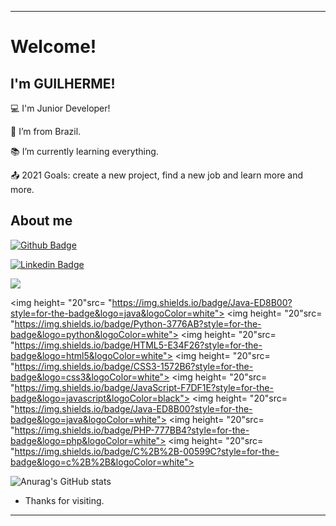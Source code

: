 ----------------------------------------------------------------------------

# Welcome!

 

## I'm GUILHERME!

 

:computer: I'm Junior Developer!

:house_with_garden: I’m from Brazil.

:books: I’m currently learning everything.

:outbox_tray: 2021 Goals: create a new project, find a new job and learn more and more.

 

## About me

[![Github Badge](https://img.shields.io/badge/-Github-000?style=flat-square&logo=Github&logoColor=white&link=LINK_GIT)](https://github.com/Guilherme-07062002)

[![Linkedin Badge](https://img.shields.io/badge/-LinkedIn-blue?style=flat-square&logo=Linkedin&logoColor=white&link=LINK_LINKEDIN)](https://www.linkedin.com/in/guilherme-gomes-1321a9213/)

<img src="https://img.shields.io/static/v1?label=react&message=framework&color=blue&style=for-the-badge&logo=REACT"/>

<img height= "20"src= "https://img.shields.io/badge/Java-ED8B00?style=for-the-badge&logo=java&logoColor=white">
<img height= "20"src= "https://img.shields.io/badge/Python-3776AB?style=for-the-badge&logo=python&logoColor=white">
<img height= "20"src= "https://img.shields.io/badge/HTML5-E34F26?style=for-the-badge&logo=html5&logoColor=white">
<img height= "20"src= "https://img.shields.io/badge/CSS3-1572B6?style=for-the-badge&logo=css3&logoColor=white">
<img height= "20"src= "https://img.shields.io/badge/JavaScript-F7DF1E?style=for-the-badge&logo=javascript&logoColor=black">
<img height= "20"src= "https://img.shields.io/badge/Java-ED8B00?style=for-the-badge&logo=java&logoColor=white">
<img height= "20"src= "https://img.shields.io/badge/PHP-777BB4?style=for-the-badge&logo=php&logoColor=white">
<img height= "20"src= "https://img.shields.io/badge/C%2B%2B-00599C?style=for-the-badge&logo=c%2B%2B&logoColor=white">




![Anurag's GitHub stats](https://github-readme-stats.vercel.app/api?username=anuraghazra&show_icons=true&theme=radical)






- Thanks for visiting.


----------------------------------------------------------------------------------
